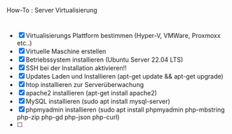 How-To : Server Virtualisierung
#
- [x] Virtualisierungs Plattform bestimmen (Hyper-V, VMWare, Proxmoxx etc..)
- [x] Virtuelle Maschine erstellen
- [x] Betriebssystem installieren (Ubuntu Server 22.04 LTS)
- [x] SSH bei der Installation aktivieren!!
- [x] Updates Laden und Installieren (apt-get update && apt-get upgrade)
- [x] htop installieren zur Serverüberwachung
- [x] apache2 installieren (apt-get install apache2)
- [x] MySQL installieren (sudo apt install mysql-server)
- [x] phpmyadmin installieren (sudo apt install phpmyadmin php-mbstring php-zip php-gd php-json php-curl)
- [ ] 
